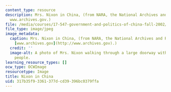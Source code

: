 ```yaml
---
content_type: resource
description: Mrs. Nixon in China, (from NARA, the National Archives and Record Administration
  www.archives.gov.)
file: /media/courses/17-547-government-and-politics-of-china-fall-2002/317b35f93361377dcd39396bc0379ffa_17-547f02.jpg
file_type: image/jpeg
image_metadata:
  caption: Mrs. Nixon in China, (from NARA, the National Archives and Record Administration
    [www.archives.gov](http://www.archives.gov).)
  credit: ''
  image-alt: A photo of Mrs. Nixon walking through a large doorway with a crowd of
    people.
learning_resource_types: []
ocw_type: OCWImage
resourcetype: Image
title: Nixon in China
uid: 317b35f9-3361-377d-cd39-396bc0379ffa
---
```

